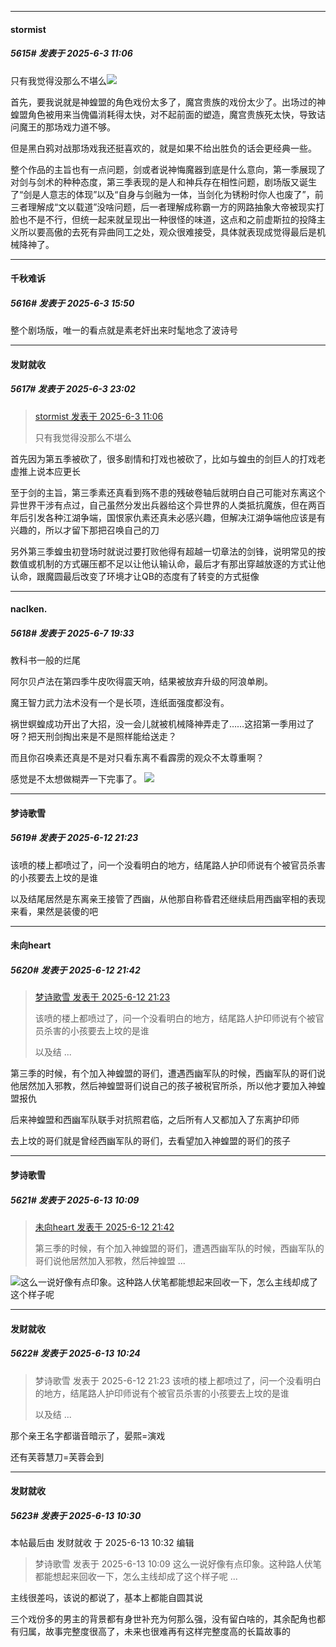 ﻿
*****

####  stormist  
##### 5615#       发表于 2025-6-3 11:06

只有我觉得没那么不堪么<img src="https://static.stage1st.com/image/smiley/face2017/001.png" referrerpolicy="no-referrer">

首先，要我说就是神蝗盟的角色戏份太多了，魔宫贵族的戏份太少了。出场过的神蝗盟角色被用来当傀儡消耗得太快，对不起前面的塑造，魔宫贵族死太快，导致诘问魔王的那场戏力道不够。

但是黑白鸦对战那场戏我还挺喜欢的，就是如果不给出胜负的话会更经典一些。

整个作品的主旨也有一点问题，剑或者说神悔魔器到底是什么意向，第一季展现了对剑与剑术的种种态度，第三季表现的是人和神兵存在相性问题，剧场版又诞生了“剑是人意志的体现”以及“自身与剑融为一体，当剑化为锈粉时你人也废了”，前三者理解成“文以载道”没啥问题，后一者理解成称霸一方的网路抽象大帝被现实打脸也不是不行，但统一起来就呈现出一种很怪的味道，这点和之前虚斯拉的投降主义所以要高傲的去死有异曲同工之处，观众很难接受，具体就表现成觉得最后是机械降神了。

*****

####  千秋难诉  
##### 5616#       发表于 2025-6-3 15:50

整个剧场版，唯一的看点就是素老奸出来时髦地念了波诗号

*****

####  发财就收  
##### 5617#       发表于 2025-6-3 23:02

<blockquote><a href="httphttps://stage1st.com/2b/forum.php?mod=redirect&amp;goto=findpost&amp;pid=67878357&amp;ptid=1770999" target="_blank">stormist 发表于 2025-6-3 11:06</a>

只有我觉得没那么不堪么</blockquote>
首先因为第五季被砍了，很多剧情和打戏也被砍了，比如与蝗虫的剑巨人的打戏老虚推上说本应更长

至于剑的主旨，第三季素还真看到殇不患的残破卷轴后就明白自己可能对东离这个异世界干涉有点过，自己虽然分发出兵器给这个异世界的人类抵抗魔族，但在两百年后引发各种江湖争端，国恨家仇素还真未必感兴趣，但解决江湖争端他应该是有兴趣的，所以才留下那把召唤自己的刀

另外第三季蝗虫初登场时就说过要打败他得有超越一切章法的剑锋，说明常见的按数值或机制的方式碾压都不足以让他认输认命，最后才有那出穿越放逐的方式让他认命，跟魔圆最后改变了环境才让QB的态度有了转变的方式挺像

*****

####  naclken.  
##### 5618#       发表于 2025-6-7 19:33

教科书一般的烂尾

阿尔贝卢法在第四季牛皮吹得震天响，结果被放弃升级的阿浪单刷。

魔王智力武力法术没有一个是长项，连纸面强度都没有。

祸世螟蝗成功开出了大招，没一会儿就被机械降神弄走了……这招第一季用过了呀？把天刑剑掏出来是不是照样能给送走？

而且你召唤素还真是不是对只看东离不看霹雳的观众不太尊重啊？

感觉是不太想做糊弄一下完事了。
<img src="https://static.stage1st.com/image/smiley/face2017/068.png" referrerpolicy="no-referrer">

*****

####  梦诗歌雪  
##### 5619#       发表于 2025-6-12 21:23

该喷的楼上都喷过了，问一个没看明白的地方，结尾路人护印师说有个被官员杀害的小孩要去上坟的是谁

以及结尾居然是东离亲王接管了西幽，从他那自称昏君还继续启用西幽宰相的表现来看，果然是装傻的吧

*****

####  未向heart  
##### 5620#       发表于 2025-6-12 21:42

<blockquote><a href="httphttps://stage1st.com/2b/forum.php?mod=redirect&amp;goto=findpost&amp;pid=67927966&amp;ptid=1770999" target="_blank">梦诗歌雪 发表于 2025-6-12 21:23</a>

该喷的楼上都喷过了，问一个没看明白的地方，结尾路人护印师说有个被官员杀害的小孩要去上坟的是谁

以及结 ...</blockquote>
第三季的时候，有个加入神蝗盟的哥们，遭遇西幽军队的时候，西幽军队的哥们说他居然加入邪教，然后神蝗盟哥们说自己的孩子被税官所杀，所以他才要加入神蝗盟报仇

后来神蝗盟和西幽军队联手对抗照君临，之后所有人又都加入了东离护印师

去上坟的哥们就是曾经西幽军队的哥们，去看望加入神蝗盟的哥们的孩子

*****

####  梦诗歌雪  
##### 5621#       发表于 2025-6-13 10:09

<blockquote><a href="httphttps://stage1st.com/2b/forum.php?mod=redirect&amp;goto=findpost&amp;pid=67928125&amp;ptid=1770999" target="_blank">未向heart 发表于 2025-6-12 21:42</a>

第三季的时候，有个加入神蝗盟的哥们，遭遇西幽军队的时候，西幽军队的哥们说他居然加入邪教，然后神蝗盟 ...</blockquote>
<img src="https://static.stage1st.com/image/smiley/face2017/020.png" referrerpolicy="no-referrer">这么一说好像有点印象。这种路人伏笔都能想起来回收一下，怎么主线却成了这个样子呢

*****

####  发财就收  
##### 5622#       发表于 2025-6-13 10:24

<blockquote>梦诗歌雪 发表于 2025-6-12 21:23
该喷的楼上都喷过了，问一个没看明白的地方，结尾路人护印师说有个被官员杀害的小孩要去上坟的是谁

以及结 ...</blockquote>
那个亲王名字都谐音暗示了，晏熙=演戏

还有芙蓉慧刀=芙蓉会到

*****

####  发财就收  
##### 5623#       发表于 2025-6-13 10:30

 本帖最后由 发财就收 于 2025-6-13 10:32 编辑 
<blockquote>梦诗歌雪 发表于 2025-6-13 10:09
这么一说好像有点印象。这种路人伏笔都能想起来回收一下，怎么主线却成了这个样子呢 ...</blockquote>

主线很差吗，该说的都说了，基本上都能自圆其说

三个戏份多的男主的背景都有身世补充为何那么强，没有留白啥的，其余配角也都有归属，故事完整度很高了，未来也很难再有这样完整度高的长篇故事的

